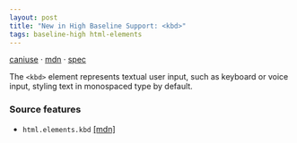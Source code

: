 ```yaml
---
layout: post
title: "New in High Baseline Support: <kbd>"
tags: baseline-high html-elements
---
```


[caniuse](https://caniuse.com/?search=kbd) · [mdn](https://developer.mozilla.org/en-US/search?q=<kbd>) · [spec](https://html.spec.whatwg.org/multipage/text-level-semantics.html#the-kbd-element)

The `<kbd>` element represents textual user input, such as keyboard or voice input, styling text in monospaced type by default.

### Source features

- ``html.elements.kbd`` [[mdn]](https://developer.mozilla.org/en-US/search?q=html.elements.kbd)
